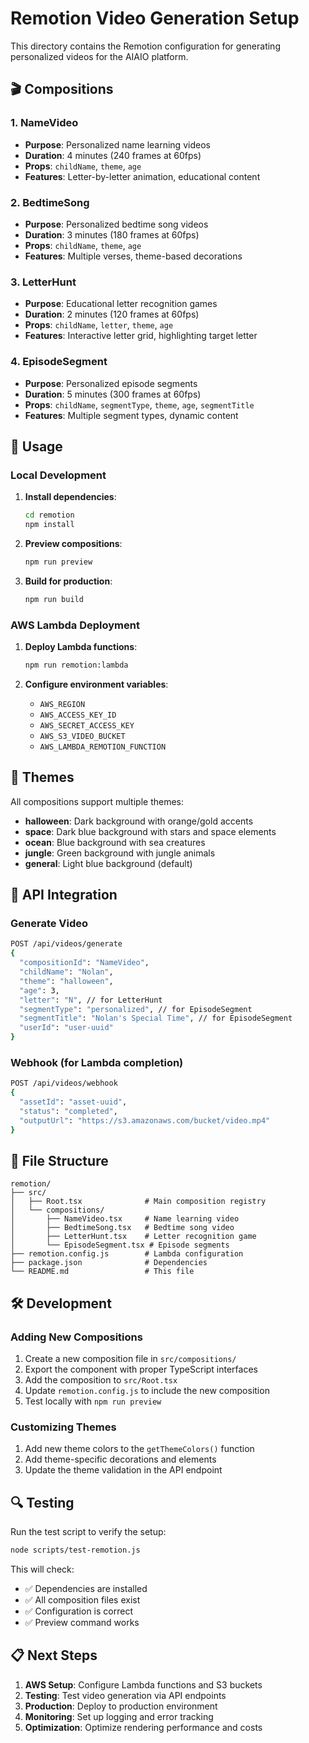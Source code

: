 # Remotion Video Generation Setup

This directory contains the Remotion configuration for generating personalized videos for the AIAIO platform.

## 🎬 Compositions

### 1. NameVideo
- **Purpose**: Personalized name learning videos
- **Duration**: 4 minutes (240 frames at 60fps)
- **Props**: `childName`, `theme`, `age`
- **Features**: Letter-by-letter animation, educational content

### 2. BedtimeSong
- **Purpose**: Personalized bedtime song videos
- **Duration**: 3 minutes (180 frames at 60fps)
- **Props**: `childName`, `theme`, `age`
- **Features**: Multiple verses, theme-based decorations

### 3. LetterHunt
- **Purpose**: Educational letter recognition games
- **Duration**: 2 minutes (120 frames at 60fps)
- **Props**: `childName`, `letter`, `theme`, `age`
- **Features**: Interactive letter grid, highlighting target letter

### 4. EpisodeSegment
- **Purpose**: Personalized episode segments
- **Duration**: 5 minutes (300 frames at 60fps)
- **Props**: `childName`, `segmentType`, `theme`, `age`, `segmentTitle`
- **Features**: Multiple segment types, dynamic content

## 🚀 Usage

### Local Development

1. **Install dependencies**:
   ```bash
   cd remotion
   npm install
   ```

2. **Preview compositions**:
   ```bash
   npm run preview
   ```

3. **Build for production**:
   ```bash
   npm run build
   ```

### AWS Lambda Deployment

1. **Deploy Lambda functions**:
   ```bash
   npm run remotion:lambda
   ```

2. **Configure environment variables**:
   - `AWS_REGION`
   - `AWS_ACCESS_KEY_ID`
   - `AWS_SECRET_ACCESS_KEY`
   - `AWS_S3_VIDEO_BUCKET`
   - `AWS_LAMBDA_REMOTION_FUNCTION`

## 🎨 Themes

All compositions support multiple themes:

- **halloween**: Dark background with orange/gold accents
- **space**: Dark blue background with stars and space elements
- **ocean**: Blue background with sea creatures
- **jungle**: Green background with jungle animals
- **general**: Light blue background (default)

## 🔧 API Integration

### Generate Video
```bash
POST /api/videos/generate
{
  "compositionId": "NameVideo",
  "childName": "Nolan",
  "theme": "halloween",
  "age": 3,
  "letter": "N", // for LetterHunt
  "segmentType": "personalized", // for EpisodeSegment
  "segmentTitle": "Nolan's Special Time", // for EpisodeSegment
  "userId": "user-uuid"
}
```

### Webhook (for Lambda completion)
```bash
POST /api/videos/webhook
{
  "assetId": "asset-uuid",
  "status": "completed",
  "outputUrl": "https://s3.amazonaws.com/bucket/video.mp4"
}
```

## 📁 File Structure

```
remotion/
├── src/
│   ├── Root.tsx              # Main composition registry
│   └── compositions/
│       ├── NameVideo.tsx     # Name learning video
│       ├── BedtimeSong.tsx   # Bedtime song video
│       ├── LetterHunt.tsx    # Letter recognition game
│       └── EpisodeSegment.tsx # Episode segments
├── remotion.config.js        # Lambda configuration
├── package.json              # Dependencies
└── README.md                 # This file
```

## 🛠️ Development

### Adding New Compositions

1. Create a new composition file in `src/compositions/`
2. Export the component with proper TypeScript interfaces
3. Add the composition to `src/Root.tsx`
4. Update `remotion.config.js` to include the new composition
5. Test locally with `npm run preview`

### Customizing Themes

1. Add new theme colors to the `getThemeColors()` function
2. Add theme-specific decorations and elements
3. Update the theme validation in the API endpoint

## 🔍 Testing

Run the test script to verify the setup:

```bash
node scripts/test-remotion.js
```

This will check:
- ✅ Dependencies are installed
- ✅ All composition files exist
- ✅ Configuration is correct
- ✅ Preview command works

## 📋 Next Steps

1. **AWS Setup**: Configure Lambda functions and S3 buckets
2. **Testing**: Test video generation via API endpoints
3. **Production**: Deploy to production environment
4. **Monitoring**: Set up logging and error tracking
5. **Optimization**: Optimize rendering performance and costs 